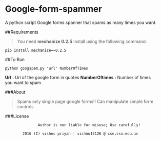 # Google-form-spammer
A python script Google forms spanner that spams as many times you want.

##Requirements
>You need **mechanize 0.2.5**
Install using the following command:
```
pip install mechanize==0.2.5
```
##To Run

```
python googspam.py 'url' NumberOfTimes
```
**Url** : Url of the google form in quotes
**NumberOftimes** : Number of times you want to spam

###About
>Spams only single page google forms!!
>Can manipulate simple form controls

###License
```
               Author is nor liable for misuse; Use carefully!

        2016 (C) vishnu priyan | vishnu13126 @ cse.ssn.edu.in
